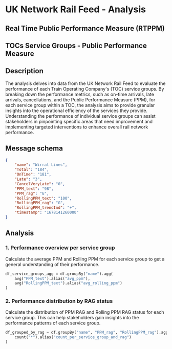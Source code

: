 # UK Network Rail Feed - Analysis 

## Real Time Public Performance Measure (RTPPM)

## TOCs Service Groups - Public Performance Measure

## Description
The analysis delves into data from the UK Network Rail Feed to evaluate the performance of each Train Operating Company's (TOC) service groups. By breaking down the performance metrics, such as on-time arrivals, late arrivals, cancellations, and the Public Performance Measure (PPM), for each service group within a TOC, the analysis aims to provide granular insights into the operational efficiency of the services they provide. Understanding the performance of individual service groups can assist stakeholders in pinpointing specific areas that need improvement and implementing targeted interventions to enhance overall rail network performance.

## Message schema

```json
{
    "name": "Wirral Lines",
    "Total": "184",
    "OnTime": "181",
    "Late": "3",
    "CancelVeryLate": "0",
    "PPM_text": "98",
    "PPM_rag": "G",
    "RollingPPM_text": "100",
    "RollingPPM_rag": "G",
    "RollingPPM_trendInd": "+",
    "timestamp": "1678141260000"
}
```

## Analysis

### 1. Performance overview per service group 
Calculate the average PPM and Rolling PPM for each service group to get a general understanding of their performance.

```python
df_service_groups_agg = df.groupBy("name").agg(
    avg("PPM_text").alias("avg_ppm"),
    avg("RollingPPM_text").alias("avg_rolling_ppm")
)
```

### 2. Performance distribution by RAG status
Calculate the distribution of PPM RAG and Rolling PPM RAG status for each service group. This can help stakeholders gain insights into the performance patterns of each service group.

```python
df_grouped_by_rag = df.groupBy("name", "PPM_rag", "RollingPPM_rag").agg(
    count("*").alias("count_per_service_group_and_rag")
)
```